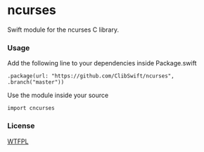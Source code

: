 # ncurses

Swift module for the ncurses C library.

### Usage

Add the following line to your dependencies inside Package.swift

```
.package(url: "https://github.com/ClibSwift/ncurses", .branch("master"))
```

Use the module inside your source

```
import cncurses
```

### License

[WTFPL](LICENSE)
